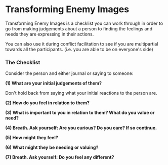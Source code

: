 # Transforming Enemy Images

Transforming Enemy Images is a checklist you can work through in order to go from making judgements about a person to finding the feelings and needs they are expressing in their actions. 

You can also use it during conflict facilitation to see if you are multipartial towards all the participants. \(i.e. you are able to be on everyone's side\) 

### The Checklist

Consider the person and either journal or saying to someone:

**\(1\) What are your initial judgements of them?**

Don't hold back from saying what your initial reactions to the person are.

**\(2\) How do you feel in relation to them?**

**\(3\) What is important to you in relation to them? What do you value or need?**

**\(4\) Breath. Ask yourself: Are you curious? Do you care? If so continue.**

**\(5\) How might they feel?**

**\(6\) What might they be needing or valuing?**

**\(7\) Breath. Ask yourself: Do you feel any different?**

